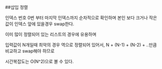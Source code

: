 ##삽입 정렬

인덱스 번호 0번 부터 마지막 인덱스까지 순차적으로 확인하며 본인 보다 크거나 작은 값이 인덱스 앞에 있을경우 swap한다.

이미 많이 정렬되어 있는 리스트의 경우에 유용하며

입력값이 N개일때 최악의 경우 역으로 정렬되어 있어서, N + (N-1) + (N-2) + ..만큼 비교하고 swap해야 하므로

시간복잡도는 O(N^2)으로 볼 수 있다.